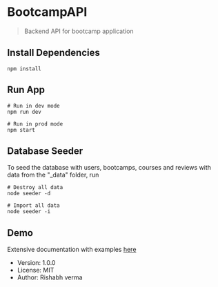 # BootcampAPI

> Backend API for bootcamp application


## Install Dependencies

```
npm install
```

## Run App

```
# Run in dev mode
npm run dev

# Run in prod mode
npm start
```

## Database Seeder

To seed the database with users, bootcamps, courses and reviews with data from the "\_data" folder, run

```
# Destroy all data
node seeder -d

# Import all data
node seeder -i
```

## Demo

Extensive documentation with examples [here](https://documenter.getpostman.com/view/6681850/SztD6nfX)

- Version: 1.0.0
- License: MIT
- Author: Rishabh verma
